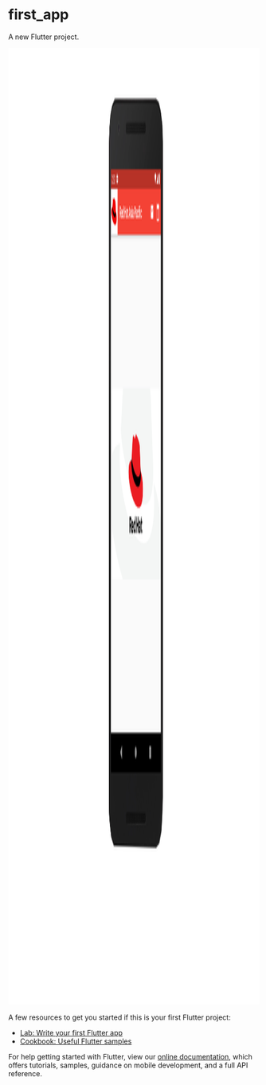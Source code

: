 # first_app

A new Flutter project.

<p float="center"> 
  <img src="/firstCroped.png" height="1920" width="1080" />
</p>

A few resources to get you started if this is your first Flutter project:

- [Lab: Write your first Flutter app](https://flutter.dev/docs/get-started/codelab)
- [Cookbook: Useful Flutter samples](https://flutter.dev/docs/cookbook)

For help getting started with Flutter, view our
[online documentation](https://flutter.dev/docs), which offers tutorials,
samples, guidance on mobile development, and a full API reference.
